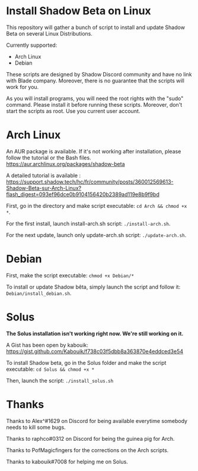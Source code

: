 # Install Shadow Beta on Linux

This repository will gather a bunch of script to install and update Shadow Beta on several Linux Distributions.

Currently supported:
- Arch Linux
- Debian

These scripts are designed by Shadow Discord community and have no link with Blade company.
Moreover, there is no guarantee that the scripts will work for you.

As you will install programs, you will need the root rights with the "sudo" command. Please install it before running these scripts.
Moreover, don't start the scripts as root. Use you current user account.


# Arch Linux

An AUR package is available. If it's not working after installation, please follow the tutorial or the Bash files. https://aur.archlinux.org/packages/shadow-beta

A detailed tutorial is available : https://support.shadow.tech/hc/fr/community/posts/360012569613-Shadow-Beta-sur-Arch-Linux?flash_digest=093ef96dce0b9104156420b2389ad119e8b9f9bd

First, go in the directory and make script executable: `cd Arch && chmod +x *`.

For the first install, launch install-arch.sh script: `./install-arch.sh`.

For the next update, launch only update-arch.sh script: `./update-arch.sh`.


# Debian

First, make the script executable: `chmod +x Debian/*`

To install or update Shadow bêta, simply launch the script and follow it: `Debian/install_debian.sh`.


# Solus

**The Solus installation isn't working right now. We're still working on it.**

A Gist has been open by kabouik: https://gist.github.com/Kabouik/f738c03f5dbb8a363870e4eddced3e54

To install Shadow beta, go in the Solus folder and make the script executable: `cd Solus && chmod +x *`

Then, launch the script: `./install_solus.sh`


# Thanks

Thanks to Alex^#1629 on Discord for being available everytime somebody needs to kill some bugs.

Thanks to raphco#0312 on Discord for being the guinea pig for Arch.

Thanks to PofMagicfingers for the corrections on the Arch scripts.

Thanks to kabouik#7008 for helping me on Solus.
